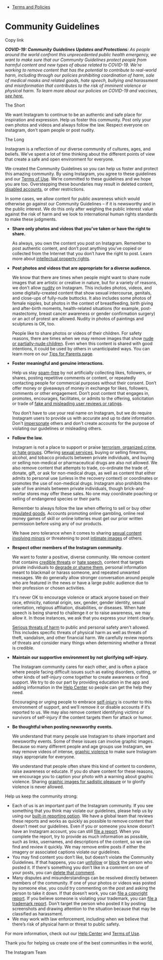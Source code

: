 *   [Terms and Policies](https://help.instagram.com/1417489251945243/?helpref=breadcrumb)

Community Guidelines
====================

Copy link

_**COVID-19: Community Guidelines Updates and Protections:** As people around the world confront this unprecedented public health emergency, we want to make sure that our Community Guidelines protect people from harmful content and new types of abuse related to COVID-19. We’re working to remove content that has the potential to contribute to real-world harm, including through our policies prohibiting coordination of harm, sale of medical masks and related goods, hate speech, bullying and harassment and misinformation that contributes to the risk of imminent violence or physical harm. To learn more about our policies on COVID-19 and vaccines, [see here.](https://help.instagram.com/697825587576762?helpref=faq_content)_

The Short

We want Instagram to continue to be an authentic and safe place for inspiration and expression. Help us foster this community. Post only your own photos and videos and always follow the law. Respect everyone on Instagram, don’t spam people or post nudity.

The Long

Instagram is a reflection of our diverse community of cultures, ages, and beliefs. We’ve spent a lot of time thinking about the different points of view that create a safe and open environment for everyone.

We created the Community Guidelines so you can help us foster and protect this amazing community. By using Instagram, you agree to these guidelines and our [Terms of Use](https://www.instagram.com/legal/terms). We’re committed to these guidelines and we hope you are too. Overstepping these boundaries may result in deleted content, [disabled accounts](https://help.instagram.com/366993040048856?helpref=faq_content), or other restrictions.

In some cases, we allow content for public awareness which would otherwise go against our Community Guidelines – if it is newsworthy and in the public interest. We do this only after weighing the public interest value against the risk of harm and we look to international human rights standards to make these judgments.

*   **Share only photos and videos that you’ve taken or have the right to share.**
    
    As always, you own the content you post on Instagram. Remember to post authentic content, and don’t post anything you’ve copied or collected from the Internet that you don’t have the right to post. Learn more about [intellectual property rights](https://help.instagram.com/126382350847838?helpref=faq_content).
    
*   **Post photos and videos that are appropriate for a diverse audience.**
    
    We know that there are times when people might want to share nude images that are artistic or creative in nature, but for a variety of reasons, we don’t allow [nudity](https://l.instagram.com/?u=https%3A%2F%2Fwww.facebook.com%2Fcommunitystandards%2Fadult_nudity_sexual_activity&e=AT3BZWkeWjdR-u0TINZOjkY3vSYFB0fjNse15qb-ygAGZKwbm5h_n_TLV4YyUXJmbZ7ECCripwyjf7S7A-PRispDjQkHpS5-8lV2Vu6WOlWiqHGTbfG3cG1XRT1TmW6pvXVj2s8tJMaUqQVnLFi-CLPBqHwitK_Pw7dtVA) on Instagram. This includes photos, videos, and some digitally-created content that show sexual intercourse, genitals, and close-ups of fully-nude buttocks. It also includes some photos of female nipples, but photos in the context of breastfeeding, birth giving and after-birth moments, health-related situations (for example, post-mastectomy, breast cancer awareness or gender confirmation surgery) or an act of protest are allowed. Nudity in photos of paintings and sculptures is OK, too.
    
    People like to share photos or videos of their children. For safety reasons, there are times when we may remove images that show [nude or partially-nude children](https://l.instagram.com/?u=https%3A%2F%2Fwww.facebook.com%2Fcommunitystandards%2Fchild_nudity_sexual_exploitation&e=AT3BZWkeWjdR-u0TINZOjkY3vSYFB0fjNse15qb-ygAGZKwbm5h_n_TLV4YyUXJmbZ7ECCripwyjf7S7A-PRispDjQkHpS5-8lV2Vu6WOlWiqHGTbfG3cG1XRT1TmW6pvXVj2s8tJMaUqQVnLFi-CLPBqHwitK_Pw7dtVA). Even when this content is shared with good intentions, it could be used by others in unanticipated ways. You can learn more on our [Tips for Parents page](https://help.instagram.com/154475974694511/?helpref=faq_content).
    
*   **Foster meaningful and genuine interactions.**
    
    Help us stay [spam-free](https://l.instagram.com/?u=https%3A%2F%2Fwww.facebook.com%2Fcommunitystandards%2Fspam&e=AT3BZWkeWjdR-u0TINZOjkY3vSYFB0fjNse15qb-ygAGZKwbm5h_n_TLV4YyUXJmbZ7ECCripwyjf7S7A-PRispDjQkHpS5-8lV2Vu6WOlWiqHGTbfG3cG1XRT1TmW6pvXVj2s8tJMaUqQVnLFi-CLPBqHwitK_Pw7dtVA) by not artificially collecting likes, followers, or shares, posting repetitive comments or content, or repeatedly contacting people for commercial purposes without their consent. Don’t offer money or giveaways of money in exchange for likes, followers, comments or other engagement. Don’t post content that engages in, promotes, encourages, facilitates, or admits to the offering, solicitation or trade of [fake and misleading user reviews or ratings](https://l.instagram.com/?u=https%3A%2F%2Fwww.facebook.com%2Fcommunitystandards%2Ffraud_deception&e=AT3BZWkeWjdR-u0TINZOjkY3vSYFB0fjNse15qb-ygAGZKwbm5h_n_TLV4YyUXJmbZ7ECCripwyjf7S7A-PRispDjQkHpS5-8lV2Vu6WOlWiqHGTbfG3cG1XRT1TmW6pvXVj2s8tJMaUqQVnLFi-CLPBqHwitK_Pw7dtVA).
    
    You don’t have to use your real name on Instagram, but we do require Instagram users to provide us with accurate and up to date information. Don't [impersonate](https://l.instagram.com/?u=https%3A%2F%2Fwww.facebook.com%2Fcommunitystandards%2Fmisrepresentation&e=AT3BZWkeWjdR-u0TINZOjkY3vSYFB0fjNse15qb-ygAGZKwbm5h_n_TLV4YyUXJmbZ7ECCripwyjf7S7A-PRispDjQkHpS5-8lV2Vu6WOlWiqHGTbfG3cG1XRT1TmW6pvXVj2s8tJMaUqQVnLFi-CLPBqHwitK_Pw7dtVA) others and don't create accounts for the purpose of violating our guidelines or misleading others.
    
*   **Follow the law.**
    
    Instagram is not a place to support or praise [terrorism, organized crime, or hate groups](https://l.instagram.com/?u=https%3A%2F%2Fwww.facebook.com%2Fcommunitystandards%2Fdangerous_individuals_organizations&e=AT3BZWkeWjdR-u0TINZOjkY3vSYFB0fjNse15qb-ygAGZKwbm5h_n_TLV4YyUXJmbZ7ECCripwyjf7S7A-PRispDjQkHpS5-8lV2Vu6WOlWiqHGTbfG3cG1XRT1TmW6pvXVj2s8tJMaUqQVnLFi-CLPBqHwitK_Pw7dtVA). Offering [sexual services](https://l.instagram.com/?u=https%3A%2F%2Fwww.facebook.com%2Fcommunitystandards%2Fsexual_solicitation&e=AT3BZWkeWjdR-u0TINZOjkY3vSYFB0fjNse15qb-ygAGZKwbm5h_n_TLV4YyUXJmbZ7ECCripwyjf7S7A-PRispDjQkHpS5-8lV2Vu6WOlWiqHGTbfG3cG1XRT1TmW6pvXVj2s8tJMaUqQVnLFi-CLPBqHwitK_Pw7dtVA), buying or selling firearms, alcohol, and tobacco products between private individuals, and buying or selling non-medical or pharmaceutical drugs are also not allowed. We also remove content that attempts to trade, co-ordinate the trade of, donate, gift, or ask for non-medical drugs, as well as content that either admits to personal use (unless in the recovery context) or coordinates or promotes the use of non-medical drugs. Instagram also prohibits the sale of live animals between private individuals, though brick-and-mortar stores may offer these sales. No one may coordinate poaching or selling of endangered species or their parts.
    
    Remember to always follow the law when offering to sell or buy other [regulated goods](https://l.instagram.com/?u=https%3A%2F%2Fwww.facebook.com%2Fcommunitystandards%2Fregulated_goods&e=AT3BZWkeWjdR-u0TINZOjkY3vSYFB0fjNse15qb-ygAGZKwbm5h_n_TLV4YyUXJmbZ7ECCripwyjf7S7A-PRispDjQkHpS5-8lV2Vu6WOlWiqHGTbfG3cG1XRT1TmW6pvXVj2s8tJMaUqQVnLFi-CLPBqHwitK_Pw7dtVA). Accounts promoting online gambling, online real money games of skill or online lotteries must get our prior written permission before using any of our products.
    
    We have zero tolerance when it comes to sharing [sexual content involving minors](https://l.instagram.com/?u=https%3A%2F%2Fwww.facebook.com%2Fcommunitystandards%2Fchild_nudity_sexual_exploitation&e=AT3BZWkeWjdR-u0TINZOjkY3vSYFB0fjNse15qb-ygAGZKwbm5h_n_TLV4YyUXJmbZ7ECCripwyjf7S7A-PRispDjQkHpS5-8lV2Vu6WOlWiqHGTbfG3cG1XRT1TmW6pvXVj2s8tJMaUqQVnLFi-CLPBqHwitK_Pw7dtVA) or threatening to post [intimate images](https://l.instagram.com/?u=https%3A%2F%2Fwww.facebook.com%2Fcommunitystandards%2Fsexual_exploitation_adults&e=AT3BZWkeWjdR-u0TINZOjkY3vSYFB0fjNse15qb-ygAGZKwbm5h_n_TLV4YyUXJmbZ7ECCripwyjf7S7A-PRispDjQkHpS5-8lV2Vu6WOlWiqHGTbfG3cG1XRT1TmW6pvXVj2s8tJMaUqQVnLFi-CLPBqHwitK_Pw7dtVA) of others.
    
*   **Respect other members of the Instagram community.**
    
    We want to foster a positive, diverse community. We remove content that contains [credible threats](https://l.instagram.com/?u=https%3A%2F%2Fwww.facebook.com%2Fcommunitystandards%2Fcredible_violence&e=AT3BZWkeWjdR-u0TINZOjkY3vSYFB0fjNse15qb-ygAGZKwbm5h_n_TLV4YyUXJmbZ7ECCripwyjf7S7A-PRispDjQkHpS5-8lV2Vu6WOlWiqHGTbfG3cG1XRT1TmW6pvXVj2s8tJMaUqQVnLFi-CLPBqHwitK_Pw7dtVA) or [hate speech](https://l.instagram.com/?u=https%3A%2F%2Fwww.facebook.com%2Fcommunitystandards%2Fhate_speech&e=AT3BZWkeWjdR-u0TINZOjkY3vSYFB0fjNse15qb-ygAGZKwbm5h_n_TLV4YyUXJmbZ7ECCripwyjf7S7A-PRispDjQkHpS5-8lV2Vu6WOlWiqHGTbfG3cG1XRT1TmW6pvXVj2s8tJMaUqQVnLFi-CLPBqHwitK_Pw7dtVA), content that targets private individuals to [degrade or shame them](https://l.instagram.com/?u=https%3A%2F%2Fwww.facebook.com%2Fcommunitystandards%2Fbullying&e=AT3BZWkeWjdR-u0TINZOjkY3vSYFB0fjNse15qb-ygAGZKwbm5h_n_TLV4YyUXJmbZ7ECCripwyjf7S7A-PRispDjQkHpS5-8lV2Vu6WOlWiqHGTbfG3cG1XRT1TmW6pvXVj2s8tJMaUqQVnLFi-CLPBqHwitK_Pw7dtVA), personal information meant to blackmail or harass someone, and repeated unwanted messages. We do generally allow stronger conversation around people who are featured in the news or have a large public audience due to their profession or chosen activities.
    
    It's never OK to encourage violence or attack anyone based on their race, ethnicity, national origin, sex, gender, gender identity, sexual orientation, religious affiliation, disabilities, or diseases. When hate speech is being shared to challenge it or to raise awareness, we may allow it. In those instances, we ask that you express your intent clearly.
    
    [Serious threats of harm](https://l.instagram.com/?u=https%3A%2F%2Fwww.facebook.com%2Fcommunitystandards%2Fcredible_violence&e=AT3BZWkeWjdR-u0TINZOjkY3vSYFB0fjNse15qb-ygAGZKwbm5h_n_TLV4YyUXJmbZ7ECCripwyjf7S7A-PRispDjQkHpS5-8lV2Vu6WOlWiqHGTbfG3cG1XRT1TmW6pvXVj2s8tJMaUqQVnLFi-CLPBqHwitK_Pw7dtVA) to public and personal safety aren't allowed. This includes specific threats of physical harm as well as threats of theft, vandalism, and other financial harm. We carefully review reports of threats and consider many things when determining whether a threat is credible.
    
*   **Maintain our supportive environment by not glorifying self-injury.**
    
    The Instagram community cares for each other, and is often a place where people facing difficult issues such as eating disorders, cutting, or other kinds of self-injury come together to create awareness or find support. We try to do our part by providing education in the app and adding information in the [Help Center](https://help.instagram.com/) so people can get the help they need.
    
    Encouraging or urging people to embrace [self-injury](https://l.instagram.com/?u=https%3A%2F%2Fwww.facebook.com%2Fcommunitystandards%2Fsuicide_self_injury_violence&e=AT3BZWkeWjdR-u0TINZOjkY3vSYFB0fjNse15qb-ygAGZKwbm5h_n_TLV4YyUXJmbZ7ECCripwyjf7S7A-PRispDjQkHpS5-8lV2Vu6WOlWiqHGTbfG3cG1XRT1TmW6pvXVj2s8tJMaUqQVnLFi-CLPBqHwitK_Pw7dtVA) is counter to this environment of support, and we’ll remove it or disable accounts if it’s reported to us. We may also remove content identifying victims or survivors of self-injury if the content targets them for attack or humor.
    
*   **Be thoughtful when posting newsworthy events.**
    
    We understand that many people use Instagram to share important and newsworthy events. Some of these issues can involve graphic images. Because so many different people and age groups use Instagram, we may remove videos of intense, [graphic violence](https://l.instagram.com/?u=https%3A%2F%2Fwww.facebook.com%2Fcommunitystandards%2Fgraphic_violence&e=AT3BZWkeWjdR-u0TINZOjkY3vSYFB0fjNse15qb-ygAGZKwbm5h_n_TLV4YyUXJmbZ7ECCripwyjf7S7A-PRispDjQkHpS5-8lV2Vu6WOlWiqHGTbfG3cG1XRT1TmW6pvXVj2s8tJMaUqQVnLFi-CLPBqHwitK_Pw7dtVA) to make sure Instagram stays appropriate for everyone.
    
    We understand that people often share this kind of content to condemn, raise awareness or educate. If you do share content for these reasons, we encourage you to caption your photo with a warning about graphic violence. Sharing [graphic images for sadistic pleasure](https://l.instagram.com/?u=https%3A%2F%2Fwww.facebook.com%2Fcommunitystandards%2Fcruel_insensitive&e=AT3BZWkeWjdR-u0TINZOjkY3vSYFB0fjNse15qb-ygAGZKwbm5h_n_TLV4YyUXJmbZ7ECCripwyjf7S7A-PRispDjQkHpS5-8lV2Vu6WOlWiqHGTbfG3cG1XRT1TmW6pvXVj2s8tJMaUqQVnLFi-CLPBqHwitK_Pw7dtVA) or to glorify violence is never allowed.
    

Help us keep the community strong:

*   Each of us is an important part of the Instagram community. If you see something that you think may violate our guidelines, please help us by using our [built-in reporting option](https://help.instagram.com/165828726894770?helpref=faq_content). We have a global team that reviews these reports and works as quickly as possible to remove content that doesn’t meet our guidelines. Even if you or someone you know doesn’t have an Instagram account, you can still [file a report](https://help.instagram.com/contact/383679321740945). When you complete the report, try to provide as much information as possible, such as links, usernames, and descriptions of the content, so we can find and review it quickly. We may remove entire posts if either the imagery or associated captions violate our guidelines.
*   You may find content you don’t like, but doesn’t violate the Community Guidelines. If that happens, you can [unfollow](https://help.instagram.com/286340048138725?helpref=faq_content) or [block](https://help.instagram.com/426700567389543/?helpref=faq_content) the person who posted it. If there's something you don't like in a comment on one of your posts, you can [delete that comment](https://help.instagram.com/289098941190483?helpref=faq_content).
*   Many disputes and misunderstandings can be resolved directly between members of the community. If one of your photos or videos was posted by someone else, you could try commenting on the post and asking the person to take it down. If that doesn’t work, you can [file a copyright report](https://help.instagram.com/126382350847838?helpref=faq_content). If you believe someone is violating your trademark, you can [file a trademark report](https://help.instagram.com/222826637847963?helpref=faq_content). Don't target the person who posted it by posting screenshots and drawing attention to the situation because that may be classified as harassment.
*   We may work with law enforcement, including when we believe that there’s risk of physical harm or threat to public safety.

For more information, check out our [Help Center](https://help.instagram.com/) and [Terms of Use](https://l.instagram.com/?u=http%3A%2F%2Finstagram.com%2Flegal%2Fterms%2F%23&e=AT3BZWkeWjdR-u0TINZOjkY3vSYFB0fjNse15qb-ygAGZKwbm5h_n_TLV4YyUXJmbZ7ECCripwyjf7S7A-PRispDjQkHpS5-8lV2Vu6WOlWiqHGTbfG3cG1XRT1TmW6pvXVj2s8tJMaUqQVnLFi-CLPBqHwitK_Pw7dtVA).

Thank you for helping us create one of the best communities in the world,

The Instagram Team